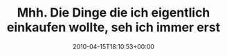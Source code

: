 ---
retweeted: false
source: <a href="http://twitter.com" rel="nofollow">Twitter Web Client</a>
entities:
  hashtags: []
  symbols: []
  user_mentions: []
  urls: []
display_text_range:
- '0'
- '106'
favorite_count: '1'
id_str: '12236704973'
truncated: false
retweet_count: '0'
id: '12236704973'
created_at: Thu Apr 15 18:10:53 +0000 2010
favorited: false
full_text: Mhh. Die Dinge die ich eigentlich einkaufen wollte, seh ich immer erst
  auf dem Band vor oder hinter mir...
lang: de
tags:
- pesos/twitter
date: '2010-04-15T18:10:53+00:00'
src: https://twitter.com/bascht/status/12236704973
original_url: https://twitter.com/bascht/status/12236704973
type: twitter_tweet
text: Mhh. Die Dinge die ich eigentlich einkaufen wollte, seh ich immer erst auf dem
  Band vor oder hinter mir...
title: 'Mhh. Die Dinge die ich eigentlich einkaufen wollte, seh ich immer erst '

---